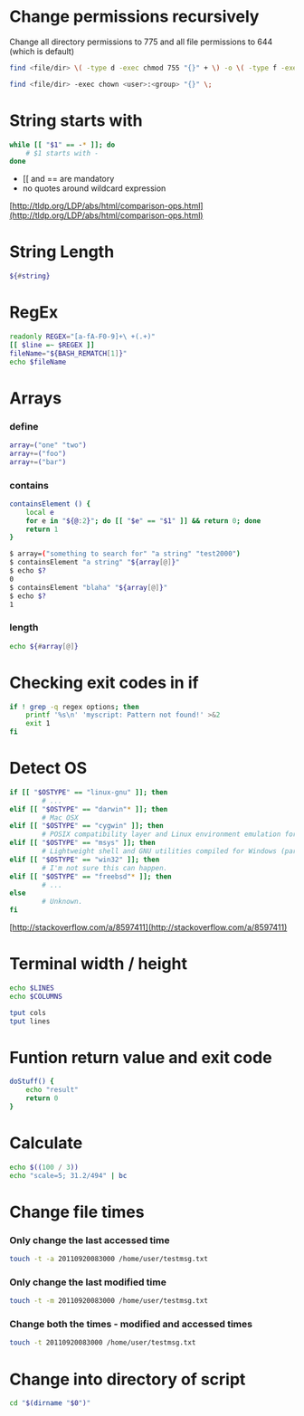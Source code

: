 # Change permissions recursively
Change all directory permissions to 775 and all file permissions to 644 (which is default)

```bash
find <file/dir> \( -type d -exec chmod 755 "{}" + \) -o \( -type f -exec chmod 644 "{}" + \)
```
```bash
find <file/dir> -exec chown <user>:<group> "{}" \;
```

# String starts with
```bash
while [[ "$1" == -* ]]; do
    # $1 starts with -
done
```
- [[ and == are mandatory
- no quotes around wildcard expression

[http://tldp.org/LDP/abs/html/comparison-ops.html](http://tldp.org/LDP/abs/html/comparison-ops.html)

# String Length
```bash
${#string}
```

# RegEx
```bash
readonly REGEX="[a-fA-F0-9]+\ +(.+)"
[[ $line =~ $REGEX ]]
fileName="${BASH_REMATCH[1]}"
echo $fileName
```

# Arrays
### define
```bash
array=("one" "two")
array+=("foo")
array+=("bar")
```

### contains
```bash
containsElement () {
    local e
    for e in "${@:2}"; do [[ "$e" == "$1" ]] && return 0; done
    return 1
}
```
```bash
$ array=("something to search for" "a string" "test2000")
$ containsElement "a string" "${array[@]}"
$ echo $?
0
$ containsElement "blaha" "${array[@]}"
$ echo $?
1
```

### length
```bash
echo ${#array[@]}
```


# Checking exit codes in if
```bash
if ! grep -q regex options; then
    printf '%s\n' 'myscript: Pattern not found!' >&2
    exit 1
fi
```

# Detect OS
```bash
if [[ "$OSTYPE" == "linux-gnu" ]]; then
        # ...
elif [[ "$OSTYPE" == "darwin"* ]]; then
        # Mac OSX
elif [[ "$OSTYPE" == "cygwin" ]]; then
        # POSIX compatibility layer and Linux environment emulation for Windows
elif [[ "$OSTYPE" == "msys" ]]; then
        # Lightweight shell and GNU utilities compiled for Windows (part of MinGW)
elif [[ "$OSTYPE" == "win32" ]]; then
        # I'm not sure this can happen.
elif [[ "$OSTYPE" == "freebsd"* ]]; then
        # ...
else
        # Unknown.
fi
```
[http://stackoverflow.com/a/8597411](http://stackoverflow.com/a/8597411)

# Terminal width / height

```bash
echo $LINES
echo $COLUMNS
```

```bash
tput cols
tput lines
```

# Funtion return value and exit code
```bash
doStuff() {
    echo "result"
    return 0
}
```

# Calculate
```bash
echo $((100 / 3))
echo "scale=5; 31.2/494" | bc
```

# Change file times

### Only change the last accessed time
```bash
touch -t -a 20110920083000 /home/user/testmsg.txt
```

### Only change the last modified time
```bash
touch -t -m 20110920083000 /home/user/testmsg.txt
```

### Change both the times - modified and accessed times
```bash
touch -t 20110920083000 /home/user/testmsg.txt
```

# Change into directory of script
```bash
cd "$(dirname "$0")"
```